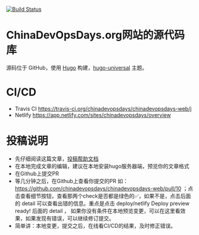 [![Build Status](https://travis-ci.org/chinadevopsdays/chinadevopsdays-web.svg?branch=master)](https://travis-ci.org/chinadevopsdays/chinadevopsdays-web)


# ChinaDevOpsDays.org网站的源代码库

源码位于 GitHub，使用 [Hugo](https://gohugo.io) 构建，[hugo-universal](https://github.com/devcows/hugo-universal-theme) 主题。


# CI/CD

* Travis CI https://travis-ci.org/chinadevopsdays/chinadevopsdays-web/j
* Netlify https://app.netlify.com/sites/chinadevopsdays/overview


# 投稿说明

* 先仔细阅读这篇文章，[投稿帮助文档](https://chinadevopsdays.org/blog/my-new-post-title/)
* 在本地完成文章的编辑，建议在本地安装hugo服务器端，预览你的文章格式
* 在Github上提交PR
* 等几分钟之后，在Github上查看你提交的PR 如：https://github.com/chinadevopsdays/chinadevopsdays-web/pull/10 ；点击查看细节按钮，查看那两个check是否都是绿色的✅，如果不是，点击后面的 detail 可以查看出错的信息。重点是点击 deploy/netlify Deploy preview ready! 后面的 detail ， 如果你没有条件在本地预览变更，可以在这里看效果，如果发现有错误，可以继续修订提交。
* 简单讲：本地变更，提交之后，在线看CI/CD的结果，及时修正错误。
